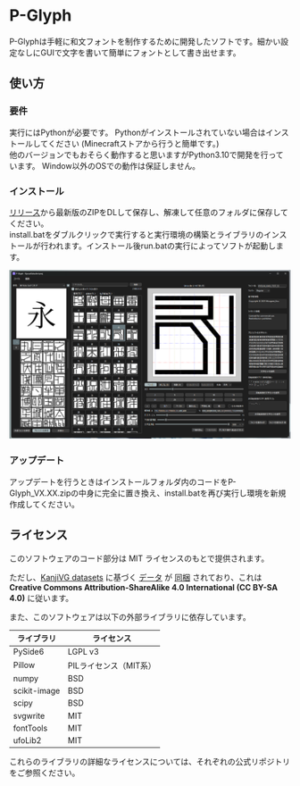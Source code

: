 # P-Glyph

P-Glyphは手軽に和文フォントを制作するために開発したソフトです。細かい設定なしにGUIで文字を書いて簡単にフォントとして書き出せます。


## 使い方
### 要件
実行にはPythonが必要です。 Pythonがインストールされていない場合はインストールしてください (Minecraftストアから行うと簡単です。)  
他のバージョンでもおそらく動作すると思いますがPython3.10で開発を行っています。
Window以外のOSでの動作は保証しません。

### インストール
[リリース](https://github.com/mizugane-kou/P-Glyph/releases)から最新版のZIPをDLして保存し、解凍して任意のフォルダに保存してください。  
install.batをダブルクリックで実行すると実行環境の構築とライブラリのインストールが行われます。インストール後run.batの実行によってソフトが起動します。


<img src="スクリーンショット 2025-08-11 223015.png" width="512">

### アップデート
アップデートを行うときはインストールフォルダ内のコードをP-Glyph_VX.XX.zipの中身に完全に置き換え、install.batを再び実行し環境を新規作成してください。

## ライセンス

このソフトウェアのコード部分は MIT ライセンスのもとで提供されます。

ただし、[KanjiVG datasets](https://github.com/KanjiVG/kanjivg/blob/master/COPYING) に基づく [データ](https://github.com/yagays/kanjivg-radical/tree/master/data) が [同梱](https://github.com/mizugane-kou/P-Glyph/tree/main/data) されており、これは **Creative Commons Attribution-ShareAlike 4.0 International (CC BY-SA 4.0)** に従います。

また、このソフトウェアは以下の外部ライブラリに依存しています。

| ライブラリ        | ライセンス          |
| ------------ | -------------- |
| PySide6      | LGPL v3        |
| Pillow       | PILライセンス（MIT系） |
| numpy        | BSD            |
| scikit-image | BSD            |
| scipy        | BSD            |
| svgwrite     | MIT            |
| fontTools    | MIT            |
| ufoLib2      | MIT            |

これらのライブラリの詳細なライセンスについては、それぞれの公式リポジトリをご参照ください。


